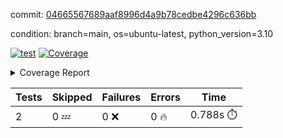 commit: [04665567689aaf8996d4a9b78cedbe4296c636bb](https://github.com/rcmdnk/python-template/tree/04665567689aaf8996d4a9b78cedbe4296c636bb)

condition: branch=main, os=ubuntu-latest, python_version=3.10

[![test](https://github.com/rcmdnk/python-template/actions/workflows/test.yml/badge.svg)](https://github.com/rcmdnk/python-template/actions/runs/12666330162)
<a href="https://github.com/rcmdnk/python-template/blob/04665567689aaf8996d4a9b78cedbe4296c636bb/README.md"><img alt="Coverage" src="https://img.shields.io/badge/Coverage-100%25-brightgreen.svg" /></a><details><summary>Coverage Report </summary><table><tr><th>File</th><th>Stmts</th><th>Miss</th><th>Cover</th></tr><tbody><tr><td><b>TOTAL</b></td><td><b>4</b></td><td><b>0</b></td><td><b>100%</b></td></tr></tbody></table></details>

| Tests | Skipped | Failures | Errors | Time |
| ----- | ------- | -------- | -------- | ------------------ |
| 2 | 0 :zzz: | 0 :x: | 0 :fire: | 0.788s :stopwatch: |

